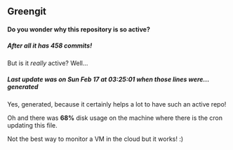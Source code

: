 ## Greengit

#### Do you wonder why this repository is so active?

##### After all it has 458 commits!

But is it *really* active? Well...

##### Last update was on Sun Feb 17 at 03:25:01 when those lines were... generated

Yes, generated, because it certainly helps a lot to have such an active repo!

Oh and there was **68%** disk usage on the machine
where there is the cron updating this file.

Not the best way to monitor a VM in the cloud but it works! :)
